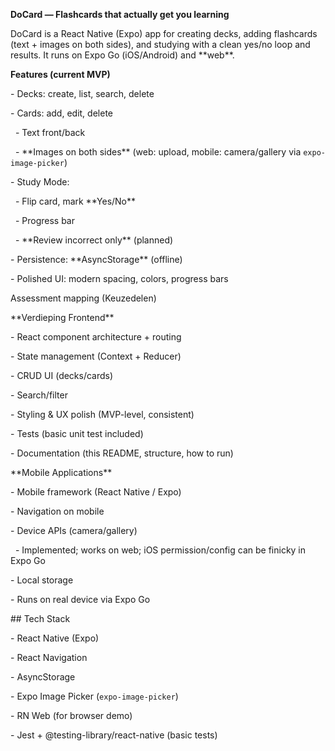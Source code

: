 **DoCard — Flashcards that actually get you learning**



DoCard is a React Native (Expo) app for creating decks, adding flashcards (text + images on both sides), and studying with a clean yes/no loop and results. It runs on Expo Go (iOS/Android) and \*\*web\*\*.



**Features (current MVP)**

\- Decks: create, list, search, delete

\- Cards: add, edit, delete

&nbsp; - Text front/back

&nbsp; - \*\*Images on both sides\*\* (web: upload, mobile: camera/gallery via `expo-image-picker`)

\- Study Mode:

&nbsp; - Flip card, mark \*\*Yes/No\*\*

&nbsp; - Progress bar

&nbsp; - \*\*Review incorrect only\*\* (planned)

\- Persistence: \*\*AsyncStorage\*\* (offline)

\- Polished UI: modern spacing, colors, progress bars



Assessment mapping (Keuzedelen)



\*\*Verdieping Frontend\*\*

\- React component architecture + routing

\- State management (Context + Reducer) 

\- CRUD UI (decks/cards) 

\- Search/filter 

\- Styling \& UX polish  (MVP-level, consistent)

\- Tests (basic unit test included)

\- Documentation  (this README, structure, how to run)



\*\*Mobile Applications\*\*

\- Mobile framework (React Native / Expo) 

\- Navigation on mobile 

\- Device APIs (camera/gallery)  

&nbsp; - Implemented; works on web; iOS permission/config can be finicky in Expo Go

\- Local storage 

\- Runs on real device via Expo Go 



\## Tech Stack

\- React Native (Expo)

\- React Navigation

\- AsyncStorage

\- Expo Image Picker (`expo-image-picker`)

\- RN Web (for browser demo)

\- Jest + @testing-library/react-native (basic tests)



